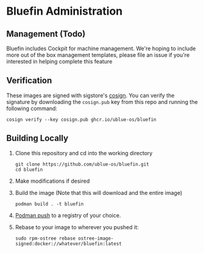 # Bluefin Administration

## Management (Todo)

Bluefin includes Cockpit for machine management. We're hoping to include more out of the box management templates, please file an issue if you're interested in helping complete this feature

## Verification

These images are signed with sigstore's [cosign](https://docs.sigstore.dev/cosign/overview/). You can verify the signature by downloading the `cosign.pub` key from this repo and running the following command:

    cosign verify --key cosign.pub ghcr.io/ublue-os/bluefin
    
## Building Locally

1. Clone this repository and cd into the working directory

       git clone https://github.com/ublue-os/bluefin.git
       cd bluefin

1. Make modifications if desired
    
1. Build the image (Note that this will download and the entire image)

       podman build . -t bluefin
    
1. [Podman push](https://docs.podman.io/en/latest/markdown/podman-push.1.html) to a registry of your choice.
1. Rebase to your image to wherever you pushed it:

       sudo rpm-ostree rebase ostree-image-signed:docker://whatever/bluefin:latest
   
